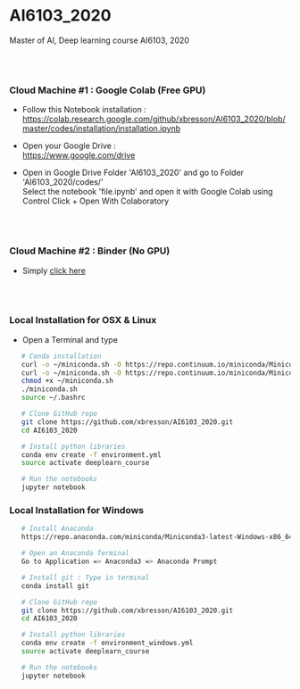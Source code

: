 # AI6103_2020
Master of AI, Deep learning course AI6103, 2020


<br><br>


### Cloud Machine #1 : Google Colab (Free GPU)

* Follow this Notebook installation :<br>
https://colab.research.google.com/github/xbresson/AI6103_2020/blob/master/codes/installation/installation.ipynb

* Open your Google Drive :<br>
https://www.google.com/drive

* Open in Google Drive Folder 'AI6103_2020' and go to Folder 'AI6103_2020/codes/'<br>
Select the notebook 'file.ipynb' and open it with Google Colab using Control Click + Open With Colaboratory



<br><br>

### Cloud Machine #2 : Binder (No GPU)

* Simply [click here]

[Click here]: https://mybinder.org/v2/gh/xbresson/AI6103_2020/master




<br><br>

### Local Installation for OSX & Linux

* Open a Terminal and type


```sh
   # Conda installation
   curl -o ~/miniconda.sh -O https://repo.continuum.io/miniconda/Miniconda3-latest-Linux-x86_64.sh # Linux
   curl -o ~/miniconda.sh -O https://repo.continuum.io/miniconda/Miniconda3-latest-MacOSX-x86_64.sh # OSX
   chmod +x ~/miniconda.sh
   ./miniconda.sh
   source ~/.bashrc

   # Clone GitHub repo
   git clone https://github.com/xbresson/AI6103_2020.git
   cd AI6103_2020

   # Install python libraries
   conda env create -f environment.yml
   source activate deeplearn_course

   # Run the notebooks
   jupyter notebook
   ```




### Local Installation for Windows 

```sh
   # Install Anaconda 
   https://repo.anaconda.com/miniconda/Miniconda3-latest-Windows-x86_64.exe

   # Open an Anaconda Terminal 
   Go to Application => Anaconda3 => Anaconda Prompt 

   # Install git : Type in terminal
   conda install git 

   # Clone GitHub repo
   git clone https://github.com/xbresson/AI6103_2020.git
   cd AI6103_2020

   # Install python libraries
   conda env create -f environment_windows.yml
   source activate deeplearn_course

   # Run the notebooks
   jupyter notebook
   ```







<br><br><br><br><br><br>